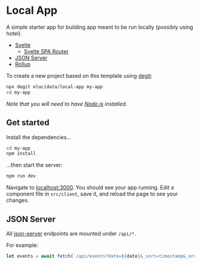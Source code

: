 # Local App

A simple starter app for building app meant to be run locally (possibly using hotel).

- [Svelte](https://svelte.dev/)
  - [Svelte SPA Router](https://github.com/ItalyPaleAle/svelte-spa-router)
- [JSON Server](https://github.com/typicode/json-server)
- [Rollup](https://rollupjs.org)

To create a new project based on this template using [degit](https://github.com/Rich-Harris/degit):

```bash
npx degit elucidata/local-app my-app
cd my-app
```

*Note that you will need to have [Node.js](https://nodejs.org) installed.*


## Get started

Install the dependencies...

```bash
cd my-app
npm install
```

...then start the server:

```bash
npm run dev
```

Navigate to [localhost:3000](http://localhost:3000). You should see your app running. Edit a component file in `src/client`, save it, and reload the page to see your changes.

## JSON Server

All [json-server](https://github.com/typicode/json-server) endpoints are mounted under `/api/*`.

For example:

```javascript
let events = await fetch(`/api/events?date=${date}&_sort=timestamp&_order=asc`)
```
